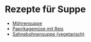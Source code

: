 Rezepte für Suppe
=====================

* [Möhrensuppe](Moehrensuppe.md)
* [Paprikagemüse mit Reis](Paprikagemüse.txt)
* [Sahnebohnensuppe (vegetarisch)](Sahnebohnensuppe.txt)
